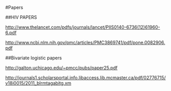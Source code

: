#Papers

##HIV PAPERS

http://www.thelancet.com/pdfs/journals/lancet/PIIS0140-6736(12)61960-6.pdf

http://www.ncbi.nlm.nih.gov/pmc/articles/PMC3869741/pdf/pone.0082906.pdf

##Bivariate logistic papers

http://galton.uchicago.edu/~pmcc/pubs/paper25.pdf

http://journals1.scholarsportal.info.libaccess.lib.mcmaster.ca/pdf/02776715/v18i0015/2011_blrmtagabitg.xm
